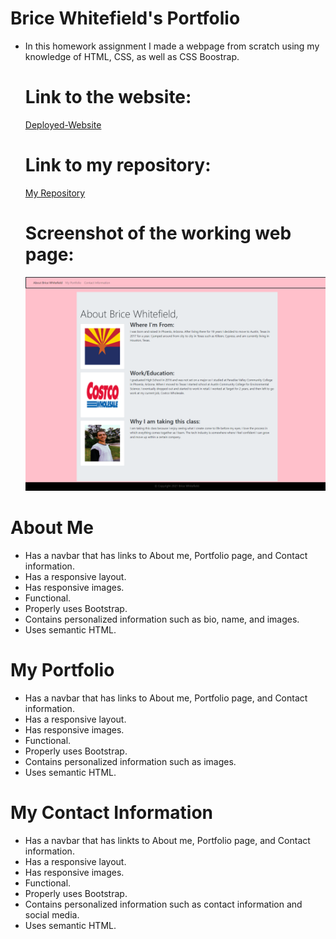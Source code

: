 # Brice Whitefield's Portfolio
* In this homework assignment I made a webpage from scratch using my knowledge of HTML, CSS, as well as CSS Boostrap.
    
    # Link to the website:
    [Deployed-Website](https://swagmaster678.github.io/Brice-White-Field-Portfolio/)
    
    # Link to my repository:
    [My Repository](https://github.com/swagmaster678/Brice-White-Field-Portfolio)

    # Screenshot of the working web page:
    ![My Portfolio](images/Coding-Assignments_swagmaster.github.io_index.html.png) 

 
# About Me
* Has a navbar that has links to About me, Portfolio page, and Contact information.
* Has a responsive layout.
* Has responsive images.
* Functional.
* Properly uses Bootstrap.
* Contains personalized information such as bio, name, and images.
* Uses semantic HTML.


# My Portfolio 
* Has a navbar that has links to About me, Portfolio page, and Contact information.
* Has a responsive layout.
* Has responsive images.
* Functional.
* Properly uses Bootstrap.
* Contains personalized information such as images.
* Uses semantic HTML.

# My Contact Information
* Has a navbar that has linkts to About me, Portfolio page, and Contact information.
* Has a responsive layout.
* Has responsive images.
* Functional.
* Properly uses Bootstrap.
* Contains personalized information such as contact information and social media.
* Uses semantic HTML.

